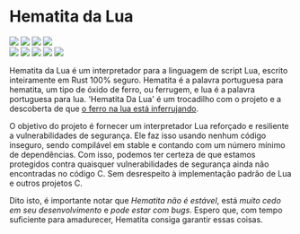 Hematita da Lua
================
![](https://img.shields.io/crates/d/hematitia?style=for-the-badge) ![](https://img.shields.io/tokei/lines/github/danii/hematita?style=for-the-badge) ![](https://img.shields.io/crates/v/hematita?style=for-the-badge) ![](https://img.shields.io/badge/compiler%20version-1.53.0-007EC6?style=for-the-badge)
<br>
[![](https://img.shields.io/badge/crates.io-E6B14C?style=for-the-badge&logo=rust&logoColor=000000)](https://crates.io/crates/hematita) [![](https://img.shields.io/badge/lib.rs-282A36?style=for-the-badge&logo=rust)](https://lib.rs/crates/hematita) [![](https://img.shields.io/badge/github.com-24292E?style=for-the-badge&logo=github)](https://github.com/danii/hematita) [![](https://img.shields.io/badge/sponsor_me-FF69B4?style=for-the-badge&logo=github%20sponsors&logoColor=FFFFFF)](https://github.com/sponsors/danii) [![](https://img.shields.io/badge/telegram_group-26A5E4?style=for-the-badge&logo=telegram)](https://t.me/danii_hangout)

Hematita da Lua é um interpretador para a linguagem de script Lua, escrito inteiramente em Rust 100% seguro. Hematita é a palavra portuguesa para hematita, um tipo de óxido de ferro, ou ferrugem, e lua é a palavra portuguesa para lua. 'Hematita Da Lua' é um trocadilho com o projeto e a descoberta de que [o ferro na lua está inferrujando](https://www.nasa.gov/feature/jpl/the-moon-is-rusting-and-researchers-want-to-know-why).

O objetivo do projeto é fornecer um interpretador Lua reforçado e resiliente a vulnerabilidades de segurança. Ele faz isso usando nenhum código inseguro, sendo compilável em stable e contando com um número mínimo de dependências. Com isso, podemos ter certeza de que estamos protegidos contra quaisquer vulnerabilidades de segurança ainda não encontradas no código C. Sem desrespeito à implementação padrão de Lua e outros projetos C.

Dito isto, é importante notar que *Hematita não é estável*, está *muito cedo em seu desenvolvimento* e *pode estar com bugs*. Espero que, com tempo suficiente para amadurecer, Hematita consiga garantir essas coisas.
